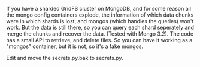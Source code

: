 If you have a sharded GridFS cluster on MongoDB, and for some reason all the mongo config containers explode, the information of which data chunks were in which shards is lost, and mongos (which handles the queries) won't work. But the data is still there, so you can query each shard seperately and merge the chunks and recover the data. (Tested with Mongo 3.2). The code has a small API to retrieve, and delete files. So you can have it working as a "mongos" container, but it is not, so it's a fake mongos.

Edit and move the secrets.py.bak to secrets.py.
